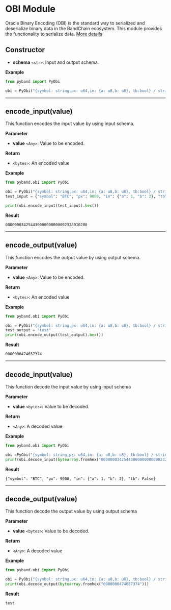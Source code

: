 # OBI Module

Oracle Binary Encoding (OBI) is the standard way to serialized and deserialize binary data in the BandChain ecosystem. This module provides the functionality to serialize data. [More details](https://pyband-preview-doc.surge.sh/technical-specifications/obi.html)

## Constructor

- **schema** `<str>`: Input and output schema.

**Example**

```python
from pyband import PyObi

obi = PyObi("{symbol: string,px: u64,in: {a: u8,b: u8}, tb:bool} / string")
```

---

## encode_input(value)

This function encodes the input value by using input schema.

**Parameter**

- **value** `<Any>`: Value to be encoded.

**Return**

- `<bytes>`: An encoded value

**Example**

```python
from pyband.obi import PyObi

obi = PyObi("{symbol: string,px: u64,in: {a: u8,b: u8}, tb:bool} / string")
test_input = {"symbol": "BTC", "px": 9000, "in": {"a": 1, "b": 2}, "tb": False}

print(obi.encode_input(test_input).hex())
```

**Result**

```
000000034254430000000000002328010200
```

---

## encode_output(value)

This function encodes the output value by using output schema.

**Parameter**

- **value** `<Any>`: Value to be encoded.

**Return**

- `<bytes>`: An encoded value

**Example**

```python
from pyband.obi import PyObi

obi = PyObi("{symbol: string,px: u64,in: {a: u8,b: u8}, tb:bool} / string")
test_output = "test"
print(obi.encode_output(test_output).hex())
```

**Result**

```
0000000474657374
```

---

## decode_input(value)

This function decode the input value by using input schema

**Parameter**

- **value** `<bytes>`: Value to be decoded.

**Return**

- `<Any>`: A decoded value

**Example**

```python
from pyband.obi import PyObi

obi =PyObi("{symbol: string,px: u64,in: {a: u8,b: u8}, tb:bool} / string")
print(obi.decode_input(bytearray.fromhex("000000034254430000000000002328010200")))
```

**Result**

```
{"symbol": "BTC", "px": 9000, "in": {"a": 1, "b": 2}, "tb": False}
```

---

## decode_output(value)

This function decode the output value by using output schema

**Parameter**

- **value** `<bytes>`: Value to be decoded.

**Return**

- `<Any>`: A decoded value

**Example**

```python
from pyband.obi import PyObi

obi = PyObi("{symbol: string,px: u64,in: {a: u8,b: u8}, tb:bool} / string")
print(obi.decode_output(bytearray.fromhex("0000000474657374")))
```

**Result**

```
test
```
